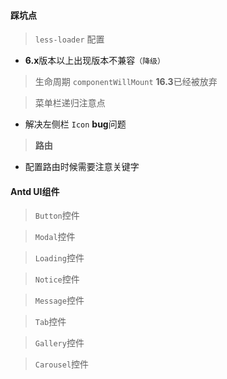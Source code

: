 #### 踩坑点

> `less-loader` 配置

- **6.x**版本以上出现版本不兼容`（降级）` 

> 生命周期 `componentWillMount` **16.3**已经被放弃

> 菜单栏递归注意点

- 解决左侧栏 `Icon` **bug**问题

> **路由**

- 配置路由时候需要注意关键字

#### Antd UI组件

> `Button`控件

> `Modal`控件

> `Loading`控件

> `Notice`控件

> `Message`控件

> `Tab`控件

> `Gallery`控件

> `Carousel`控件